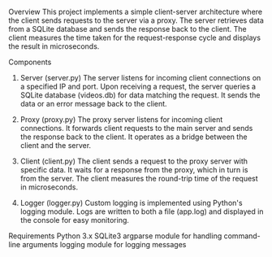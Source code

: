 Overview
This project implements a simple client-server architecture where the client sends requests to the server via a proxy. The server retrieves data from a SQLite database and sends the response back to the client. The client measures the time taken for the request-response cycle and displays the result in microseconds.

Components
1. Server (server.py)
The server listens for incoming client connections on a specified IP and port.
Upon receiving a request, the server queries a SQLite database (videos.db) for data matching the request. It sends the data or an error message back to the client.

3. Proxy (proxy.py)
The proxy server listens for incoming client connections.
It forwards client requests to the main server and sends the response back to the client.
It operates as a bridge between the client and the server.

5. Client (client.py)
The client sends a request to the proxy server with specific data.
It waits for a response from the proxy, which in turn is from the server.
The client measures the round-trip time of the request in microseconds.

6. Logger (logger.py)
Custom logging is implemented using Python's logging module.
Logs are written to both a file (app.log) and displayed in the console for easy monitoring.

Requirements
Python 3.x
SQLite3
argparse module for handling command-line arguments
logging module for logging messages
